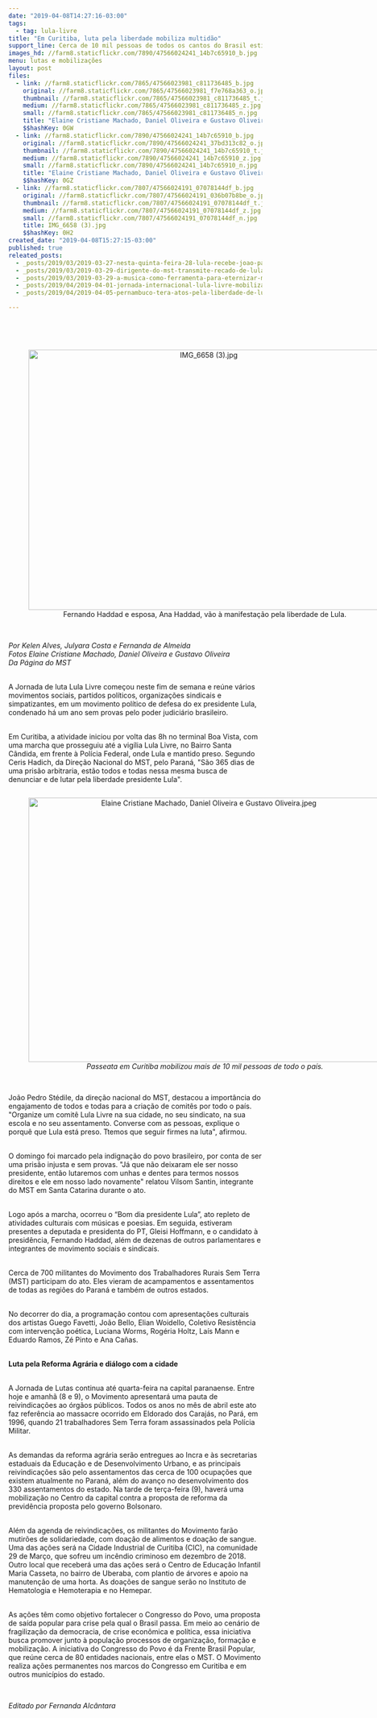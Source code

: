 ```yaml
---
date: "2019-04-08T14:27:16-03:00"
tags:
  - tag: lula-livre
title: "Em Curitiba, luta pela liberdade mobiliza multidão"
support_line: Cerca de 10 mil pessoas de todos os cantos do Brasil estiveram em Curitiba para protestar contra a prisão política do ex-presidente Lula
images_hd: //farm8.staticflickr.com/7890/47566024241_14b7c65910_b.jpg
menu: lutas e mobilizações
layout: post
files:
  - link: //farm8.staticflickr.com/7865/47566023981_c811736485_b.jpg
    original: //farm8.staticflickr.com/7865/47566023981_f7e768a363_o.jpg
    thumbnail: //farm8.staticflickr.com/7865/47566023981_c811736485_t.jpg
    medium: //farm8.staticflickr.com/7865/47566023981_c811736485_z.jpg
    small: //farm8.staticflickr.com/7865/47566023981_c811736485_n.jpg
    title: "Elaine Cristiane Machado, Daniel Oliveira e Gustavo Oliveira.jpeg"
    $$hashKey: 0GW
  - link: //farm8.staticflickr.com/7890/47566024241_14b7c65910_b.jpg
    original: //farm8.staticflickr.com/7890/47566024241_37bd313c82_o.jpg
    thumbnail: //farm8.staticflickr.com/7890/47566024241_14b7c65910_t.jpg
    medium: //farm8.staticflickr.com/7890/47566024241_14b7c65910_z.jpg
    small: //farm8.staticflickr.com/7890/47566024241_14b7c65910_n.jpg
    title: "Elaine Cristiane Machado, Daniel Oliveira e Gustavo Oliveira.jpg"
    $$hashKey: 0GZ
  - link: //farm8.staticflickr.com/7807/47566024191_07078144df_b.jpg
    original: //farm8.staticflickr.com/7807/47566024191_036b07b8be_o.jpg
    thumbnail: //farm8.staticflickr.com/7807/47566024191_07078144df_t.jpg
    medium: //farm8.staticflickr.com/7807/47566024191_07078144df_z.jpg
    small: //farm8.staticflickr.com/7807/47566024191_07078144df_n.jpg
    title: IMG_6658 (3).jpg
    $$hashKey: 0H2
created_date: "2019-04-08T15:27:15-03:00"
published: true
releated_posts:
  - _posts/2019/03/2019-03-27-nesta-quinta-feira-28-lula-recebe-joao-paulo-rodrigues-da-direcao-nacional-do-mst.md
  - _posts/2019/03/2019-03-29-dirigente-do-mst-transmite-recado-de-lula-esta-na-hora-de-debater-olho-no-olho.md
  - _posts/2019/03/2019-03-29-a-musica-como-ferramenta-para-eternizar-momentos-da-historia.md
  - _posts/2019/04/2019-04-01-jornada-internacional-lula-livre-mobiliza-acoes-no-brasil-e-no-mundo.md
  - _posts/2019/04/2019-04-05-pernambuco-tera-atos-pela-liberdade-de-lula.md

---
```

<p><br />
&nbsp;</p>

<div style="text-align:center">
<figure class="image" style="display:inline-block"><img alt="IMG_6658 (3).jpg" height="517" src="//farm8.staticflickr.com/7807/47566024191_07078144df_b.jpg" width="700" />
<figcaption>Fernando Haddad e esposa, Ana Haddad, v&atilde;o &agrave; manifesta&ccedil;&atilde;o pela liberdade de Lula.</figcaption>
</figure>
</div>

<p><br />
<em>Por Kelen Alves, Julyara Costa e Fernanda de Almeida<br />
Fotos Elaine Cristiane Machado, Daniel Oliveira e Gustavo Oliveira<br />
Da P&aacute;gina do MST</em></p>

<p><br />
A Jornada de luta Lula Livre come&ccedil;ou neste fim de semana e re&uacute;ne v&aacute;rios movimentos sociais, partidos pol&iacute;ticos, organiza&ccedil;&otilde;es sindicais e simpatizantes, em um movimento pol&iacute;tico de defesa do ex presidente Lula, condenado h&aacute; um ano sem provas pelo poder judici&aacute;rio brasileiro. &nbsp;</p>

<p><br />
Em Curitiba, a atividade iniciou por volta das 8h no terminal Boa Vista, com uma marcha que prosseguiu at&eacute; a vig&iacute;lia Lula Livre, no Bairro Santa C&acirc;ndida, em frente &agrave; Pol&iacute;cia Federal, onde Lula e mantido preso. Segundo Ceris Hadich, da Dire&ccedil;&atilde;o Nacional do MST, pelo Paran&aacute;, &quot;S&atilde;o 365 dias de uma pris&atilde;o arbitraria, est&atilde;o todos e todas nessa mesma busca de denunciar e de lutar pela liberdade presidente Lula&quot;.</p>

<div style="text-align:center">
<figure class="image" style="display:inline-block"><img alt="Elaine Cristiane Machado, Daniel Oliveira e Gustavo Oliveira.jpeg" height="525" src="//farm8.staticflickr.com/7865/47566023981_c811736485_b.jpg" width="700" />
<figcaption><em>Passeata em Curitiba mobilizou mais de 10 mil pessoas de todo o pa&iacute;s.</em></figcaption>
</figure>
</div>

<p><br />
Jo&atilde;o Pedro St&eacute;dile, da dire&ccedil;&atilde;o nacional do MST, destacou a import&acirc;ncia do engajamento de todos e todas para a cria&ccedil;&atilde;o de comit&ecirc;s por todo o pa&iacute;s. &quot;Organize um comit&ecirc; Lula Livre na sua cidade, no seu sindicato, na sua escola e no seu assentamento. Converse com as pessoas, explique o porqu&ecirc; que Lula est&aacute; preso. Ttemos que seguir firmes na luta&quot;, afirmou.</p>

<p><br />
O domingo foi marcado pela indigna&ccedil;&atilde;o do povo brasileiro, por conta de ser uma pris&atilde;o injusta e sem provas. &quot;J&aacute; que n&atilde;o deixaram ele ser nosso presidente, ent&atilde;o lutaremos com unhas e dentes para termos nossos direitos e ele em nosso lado novamente&quot; relatou Vilsom Santin, integrante do MST em Santa Catarina durante o ato.</p>

<p><br />
Logo ap&oacute;s a marcha, ocorreu o &ldquo;Bom dia presidente Lula&rdquo;, ato repleto de atividades culturais com m&uacute;sicas e poesias. Em seguida, estiveram presentes a deputada e presidenta do PT, Gleisi Hoffmann, e o candidato &agrave; presid&ecirc;ncia, Fernando Haddad, al&eacute;m de dezenas de outros parlamentares e integrantes de movimento sociais e sindicais.</p>

<p><br />
Cerca de 700 militantes do Movimento dos Trabalhadores Rurais Sem Terra (MST) participam do ato. Eles vieram de acampamentos e assentamentos de todas as regi&otilde;es do Paran&aacute; e tamb&eacute;m de outros estados.</p>

<p><br />
No decorrer do dia, a programa&ccedil;&atilde;o contou com apresenta&ccedil;&otilde;es culturais dos artistas Guego Favetti, Jo&atilde;o Bello, Elian Woidello, Coletivo Resist&ecirc;ncia com interven&ccedil;&atilde;o po&eacute;tica, Luciana Worms, Rog&eacute;ria Holtz, La&iacute;s Mann e Eduardo Ramos, Z&eacute; Pinto e Ana Ca&ntilde;as.</p>

<p><br />
<strong>Luta pela Reforma Agr&aacute;ria e di&aacute;logo com a cidade</strong></p>

<p><br />
A Jornada de Lutas continua at&eacute; quarta-feira na capital paranaense. Entre hoje e amanh&atilde; (8 e 9), o Movimento apresentar&aacute; uma pauta de reivindica&ccedil;&otilde;es ao &oacute;rg&atilde;os p&uacute;blicos. Todos os anos no m&ecirc;s de abril este ato faz refer&ecirc;ncia ao massacre ocorrido em Eldorado dos Caraj&aacute;s, no Par&aacute;, em 1996, quando 21 trabalhadores Sem Terra foram assassinados pela Pol&iacute;cia Militar.</p>

<p><br />
As demandas da reforma agr&aacute;ria ser&atilde;o entregues ao Incra e &agrave;s secretarias estaduais da Educa&ccedil;&atilde;o e de Desenvolvimento Urbano, e as principais reivindica&ccedil;&otilde;es s&atilde;o pelo assentamentos das cerca de 100 ocupa&ccedil;&otilde;es que existem atualmente no Paran&aacute;, al&eacute;m do avan&ccedil;o no desenvolvimento dos 330 assentamentos do estado. Na tarde de ter&ccedil;a-feira (9), haver&aacute; uma mobiliza&ccedil;&atilde;o no Centro da capital contra a proposta de reforma da previd&ecirc;ncia proposta pelo governo Bolsonaro.</p>

<p><br />
Al&eacute;m da agenda de reivindica&ccedil;&otilde;es, os militantes do Movimento far&atilde;o mutir&otilde;es de solidariedade, com doa&ccedil;&atilde;o de alimentos e doa&ccedil;&atilde;o de sangue. Uma das a&ccedil;&otilde;es ser&aacute; na Cidade Industrial de Curitiba (CIC), na comunidade 29 de Mar&ccedil;o, que sofreu um inc&ecirc;ndio criminoso em dezembro de 2018. Outro local que receber&aacute; uma das a&ccedil;&otilde;es ser&aacute; o Centro de Educa&ccedil;&atilde;o Infantil Maria Casseta, no bairro de Uberaba, com plantio de &aacute;rvores e apoio na manuten&ccedil;&atilde;o de uma horta. As doa&ccedil;&otilde;es de sangue ser&atilde;o no Instituto de Hematologia e Hemoterapia e no Hemepar.</p>

<p><br />
As a&ccedil;&otilde;es t&ecirc;m como objetivo fortalecer o Congresso do Povo, uma proposta de sa&iacute;da popular para crise pela qual o Brasil passa. Em meio ao cen&aacute;rio de fragiliza&ccedil;&atilde;o da democracia, de crise econ&ocirc;mica e pol&iacute;tica, essa iniciativa busca promover junto &agrave; popula&ccedil;&atilde;o processos de organiza&ccedil;&atilde;o, forma&ccedil;&atilde;o e mobiliza&ccedil;&atilde;o. A iniciativa do Congresso do Povo &eacute; da Frente Brasil Popular, que re&uacute;ne cerca de 80 entidades nacionais, entre elas o MST. O Movimento realiza a&ccedil;&otilde;es permanentes nos marcos do Congresso em Curitiba e em outros munic&iacute;pios do estado.</p>

<p>&nbsp;</p>

<p><em>Editado por Fernanda Alc&acirc;ntara</em></p>
